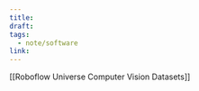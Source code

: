 ```yaml
---
title: 
draft: 
tags:
  - note/software
link:
---
```


[[Roboflow Universe Computer Vision Datasets]]